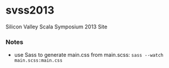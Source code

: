 svss2013
========

Silicon Valley Scala Symposium 2013 Site

### Notes

* use Sass to generate main.css from main.scss: `sass --watch main.scss:main.css`
